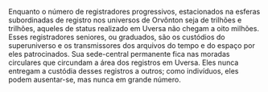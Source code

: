 ﻿Enquanto o número de registradores progressivos, estacionados na esferas subordinadas de registro nos universos de Orvônton seja de trilhões e trilhões, aqueles de status realizado em Uversa não chegam a oito milhões. Esses registradores seniores, ou graduados, são os custódios do superuniverso e os transmissores dos arquivos do tempo e do espaço por eles patrocinados. Sua sede-central permanente fica nas moradas circulares que circundam a área dos registros em Uversa. Eles nunca entregam a custódia desses registros a outros; como indivíduos, eles podem ausentar-se, mas nunca em grande número.